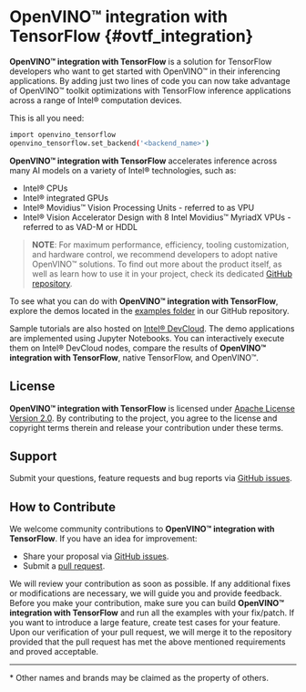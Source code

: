# OpenVINO™ integration with TensorFlow {#ovtf_integration}

**OpenVINO™ integration with TensorFlow** is a solution for TensorFlow developers who want to get started with OpenVINO™ in their inferencing applications. By adding just two lines of code you can now take advantage of OpenVINO™ toolkit optimizations with TensorFlow inference applications across a range of Intel® computation devices.

This is all you need:
```bash
import openvino_tensorflow
openvino_tensorflow.set_backend('<backend_name>')
```

**OpenVINO™ integration with TensorFlow** accelerates inference across many AI models on a variety of Intel® technologies, such as:
- Intel® CPUs
- Intel® integrated GPUs
- Intel® Movidius™ Vision Processing Units - referred to as VPU
- Intel® Vision Accelerator Design with 8 Intel Movidius™ MyriadX VPUs - referred to as VAD-M or HDDL

> **NOTE**: For maximum performance, efficiency, tooling customization, and hardware control, we recommend developers to adopt native OpenVINO™ solutions.
To find out more about the product itself, as well as learn how to use it in your project, check its dedicated [GitHub repository](https://github.com/openvinotoolkit/openvino_tensorflow/tree/master/docs). 


To see what you can do with **OpenVINO™ integration with TensorFlow**, explore the demos located in the [examples folder](https://github.com/openvinotoolkit/openvino_tensorflow/tree/master/examples) in our GitHub repository.  

Sample tutorials are also hosted on [Intel® DevCloud](https://www.intel.com/content/www/us/en/developer/tools/devcloud/edge/build/ovtfoverview.html). The demo applications are implemented using Jupyter Notebooks. You can interactively execute them on Intel® DevCloud nodes, compare the results of **OpenVINO™ integration with TensorFlow**, native TensorFlow, and OpenVINO™. 

## License
**OpenVINO™ integration with TensorFlow** is licensed under [Apache License Version 2.0](https://github.com/openvinotoolkit/openvino_tensorflow/blob/master/LICENSE).
By contributing to the project, you agree to the license and copyright terms therein
and release your contribution under these terms.

## Support

Submit your questions, feature requests and bug reports via [GitHub issues](https://github.com/openvinotoolkit/openvino_tensorflow/issues).

## How to Contribute

We welcome community contributions to **OpenVINO™ integration with TensorFlow**. If you have an idea for improvement:

* Share your proposal via [GitHub issues](https://github.com/openvinotoolkit/openvino_tensorflow/issues).
* Submit a [pull request](https://github.com/openvinotoolkit/openvino_tensorflow/pulls).

We will review your contribution as soon as possible. If any additional fixes or modifications are necessary, we will guide you and provide feedback. Before you make your contribution, make sure you can build **OpenVINO™ integration with TensorFlow** and run all the examples with your fix/patch. If you want to introduce a large feature, create test cases for your feature. Upon our verification of your pull request, we will merge it to the repository provided that the pull request has met the above mentioned requirements and proved acceptable.

---
\* Other names and brands may be claimed as the property of others.